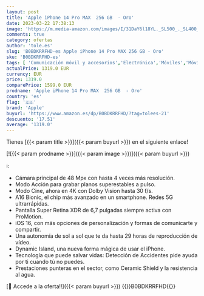 ```yaml
---
layout: post
title: 'Apple iPhone 14 Pro MAX  256 GB  - Oro'
date: 2023-03-22 17:38:13
image: 'https://m.media-amazon.com/images/I/31DaY6l18YL._SL500_._SL400_.jpg'
comments: true
category: ofertas
author: 'tole.es'
slug: 'B0BDKRRFHD-es Apple iPhone 14 Pro MAX 256 GB - Oro'
sku: 'B0BDKRRFHD-es'
tags: [ 'Comunicación móvil y accesorios','Electrónica','Móviles','Móviles y smartphones libres','apple','iphone','🇪🇸', ]
actualPrice: 1319.0 EUR
currency: EUR
price: 1319.0
comparePrice: 1599.0 EUR
prodname: 'Apple iPhone 14 Pro MAX  256 GB  - Oro'
country: 'es'
flag: '🇪🇸'
brand: 'Apple'
buyurl: 'https://www.amazon.es/dp/B0BDKRRFHD/?tag=tolees-21'
descuento: '17.51'
average: '1319.0'
---
```


Tienes [{{< param title >}}]({{< param buyurl >}}) en el siguiente enlace!

[![{{< param prodname >}}]({{< param image >}})]({{< param buyurl >}})

ℹ️:

- Cámara principal de 48 Mpx con hasta 4 veces más resolución.
- Modo Acción para grabar planos superestables a pulso.
- Modo Cine, ahora en 4K con Dolby Vision hasta 30 f/s.
- A16 Bionic, el chip más avanzado en un smartphone. Redes 5G ultrarrápidas.
- Pantalla Super Retina XDR de 6,7 pulgadas siempre activa con ProMotion.
- iOS 16, con más opciones de personalización y formas de comunicarte y compartir.
- Una autonomía de sol a sol que te da hasta 29 horas de reproducción de vídeo.
- Dynamic Island, una nueva forma mágica de usar el iPhone.
- Tecnología que puede salvar vidas: Detección de Accidentes pide ayuda por ti cuando tú no puedes.
- Prestaciones punteras en el sector, como Ceramic Shield y la resistencia al agua.

[🛒 Accede a la oferta!!]({{< param buyurl >}})
{{<world>}}B0BDKRRFHD{{</world>}}
